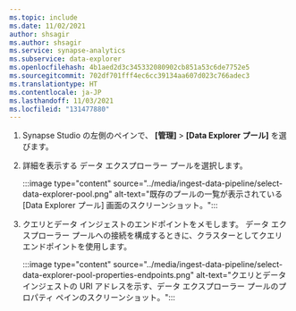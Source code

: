 ```yaml
---
ms.topic: include
ms.date: 11/02/2021
author: shsagir
ms.author: shsagir
ms.service: synapse-analytics
ms.subservice: data-explorer
ms.openlocfilehash: 4b1aed2d3c345332080902cb851a53c6de7752e5
ms.sourcegitcommit: 702df701fff4ec6cc39134aa607d023c766adec3
ms.translationtype: HT
ms.contentlocale: ja-JP
ms.lasthandoff: 11/03/2021
ms.locfileid: "131477880"
---
```

1. Synapse Studio の左側のペインで、 **[管理]**  >  **[Data Explorer プール]** を選びます。
1. 詳細を表示する データ エクスプローラー プールを選択します。

    :::image type="content" source="../media/ingest-data-pipeline/select-data-explorer-pool.png" alt-text="既存のプールの一覧が表示されている [Data Explorer プール] 画面のスクリーンショット。":::

1. クエリとデータ インジェストのエンドポイントをメモします。 データ エクスプローラー プールへの接続を構成するときに、クラスターとしてクエリ エンドポイントを使用します。

    :::image type="content" source="../media/ingest-data-pipeline/select-data-explorer-pool-properties-endpoints.png" alt-text="クエリとデータ インジェストの URI アドレスを示す、データ エクスプローラー プールのプロパティ ペインのスクリーンショット。":::